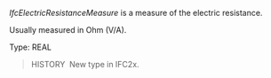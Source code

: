 _IfcElectricResistanceMeasure_ is a measure of the electric resistance.

Usually measured in Ohm (V/A).

Type: REAL

> HISTORY&nbsp; New type in IFC2x.
